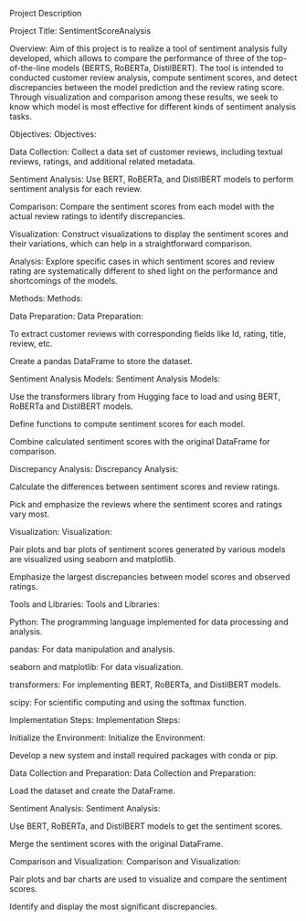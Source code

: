 Project Description

Project Title: SentimentScoreAnalysis

Overview: Aim of this project is to realize a tool of sentiment analysis fully developed, which allows to compare the performance of three of the top-of-the-line models (BERTS, RoBERTa, DistilBERT). The tool is intended to conducted customer review analysis, compute sentiment scores, and detect discrepancies between the model prediction and the review rating score. Through visualization and comparison among these results, we seek to know which model is most effective for different kinds of sentiment analysis tasks.

Objectives: Objectives:

Data Collection: Collect a data set of customer reviews, including textual reviews, ratings, and additional related metadata.

Sentiment Analysis: Use BERT, RoBERTa, and DistilBERT models to perform sentiment analysis for each review.

Comparison: Compare the sentiment scores from each model with the actual review ratings to identify discrepancies.

Visualization: Construct visualizations to display the sentiment scores and their variations, which can help in a straightforward comparison.

Analysis: Explore specific cases in which sentiment scores and review rating are systematically different to shed light on the performance and shortcomings of the models.

Methods: Methods:

Data Preparation: Data Preparation:

To extract customer reviews with corresponding fields like Id, rating, title, review, etc.

Create a pandas DataFrame to store the dataset.

Sentiment Analysis Models: Sentiment Analysis Models:

Use the transformers library from Hugging face to load and using BERT, RoBERTa and DistilBERT models.

Define functions to compute sentiment scores for each model.

Combine calculated sentiment scores with the original DataFrame for comparison.

Discrepancy Analysis: Discrepancy Analysis:

Calculate the differences between sentiment scores and review ratings.

Pick and emphasize the reviews where the sentiment scores and ratings vary most.

Visualization: Visualization:

Pair plots and bar plots of sentiment scores generated by various models are visualized using seaborn and matplotlib.

Emphasize the largest discrepancies between model scores and observed ratings.

Tools and Libraries: Tools and Libraries:

Python: The programming language implemented for data processing and analysis.

pandas: For data manipulation and analysis.

seaborn and matplotlib: For data visualization.

transformers: For implementing BERT, RoBERTa, and DistilBERT models.

scipy: For scientific computing and using the softmax function.

Implementation Steps: Implementation Steps:

Initialize the Environment: Initialize the Environment:

Develop a new system and install required packages with conda or pip.

Data Collection and Preparation: Data Collection and Preparation:

Load the dataset and create the DataFrame.

Sentiment Analysis: Sentiment Analysis:

Use BERT, RoBERTa, and DistilBERT models to get the sentiment scores.

Merge the sentiment scores with the original DataFrame.

Comparison and Visualization: Comparison and Visualization:

Pair plots and bar charts are used to visualize and compare the sentiment scores.

Identify and display the most significant discrepancies.